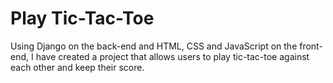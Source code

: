 # Play Tic-Tac-Toe
Using Django on the back-end and HTML, CSS and JavaScript on the front-end, I have created a project that allows users to play tic-tac-toe against each other and keep their score.
